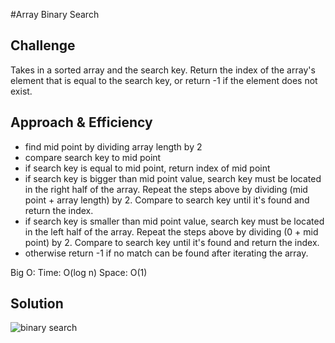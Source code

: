 #Array Binary Search

## Challenge
Takes in a sorted array and the search key. Return the index of the array's element that is equal to the search key, or return -1 if the element does not exist.

## Approach & Efficiency
- find mid point by dividing array length by 2
- compare search key to mid point
- if search key is equal to mid point, return index of mid point
- if search key is bigger than mid point value, search key must be located in the right half of the array. Repeat the steps above by dividing (mid point + array length) by 2. Compare to search key until it's found and return the index.
- if search key is smaller than mid point value, search key must be located in the left half of the array. Repeat the steps above by dividing (0 + mid point) by 2. Compare to search key until it's found and return the index.
- otherwise return -1 if no match can be found after iterating the array.

Big O:
Time: O(log n)
Space: O(1)

## Solution 
![binary search](https://user-images.githubusercontent.com/54918779/77487956-18de7700-6df1-11ea-8991-b466a0d37ee0.png)
